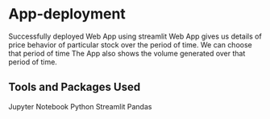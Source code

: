 # App-deployment
Successfully deployed Web App using streamlit
Web App gives us details of price behavior of particular stock over the period of time.
We can choose that period of time
The App also shows the volume generated over that period of time.

## Tools and Packages Used 
Jupyter Notebook
Python
Streamlit
Pandas

